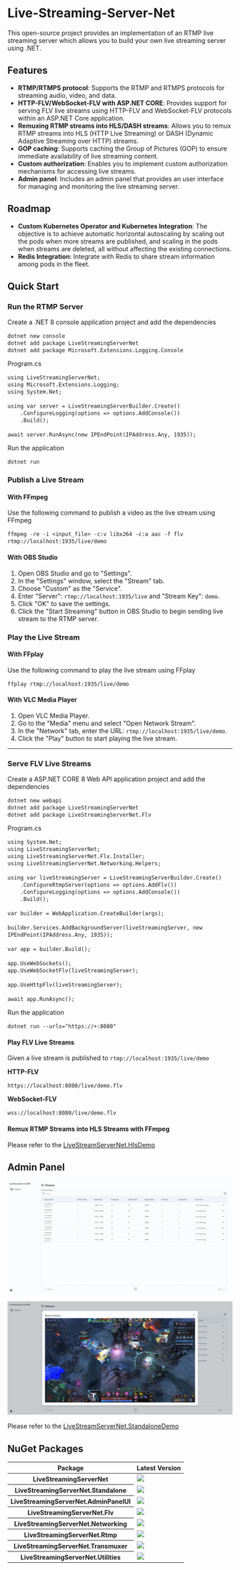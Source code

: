 # Live-Streaming-Server-Net

This open-source project provides an implementation of an RTMP live streaming server which allows you to build your own live streaming server using .NET.

## Features

- **RTMP/RTMPS protocol**: Supports the RTMP and RTMPS protocols for streaming audio, video, and data.
- **HTTP-FLV/WebSocket-FLV with ASP.NET CORE**: Provides support for serving FLV live streams using HTTP-FLV and WebSocket-FLV protocols within an ASP.NET Core application.
- **Remuxing RTMP streams into HLS/DASH streams**: Allows you to remux RTMP streams into HLS (HTTP Live Streaming) or DASH (Dynamic Adaptive Streaming over HTTP) streams.
- **GOP caching**: Supports caching the Group of Pictures (GOP) to ensure immediate availability of live streaming content.
- **Custom authorization**: Enables you to implement custom authorization mechanisms for accessing live streams.
- **Admin panel**: Includes an admin panel that provides an user interface for managing and monitoring the live streaming server.

## Roadmap

- **Custom Kubernetes Operator and Kubernetes Integration**: The objective is to achieve automatic horizontal autoscaling by scaling out the pods when more streams are published, and scaling in the pods when streams are deleted, all without affecting the existing connections.
- **Redis Integration**: Integrate with Redis to share stream information among pods in the fleet.

## Quick Start

### Run the RTMP Server

Create a .NET 8 console application project and add the dependencies

```
dotnet new console
dotnet add package LiveStreamingServerNet
dotnet add package Microsoft.Extensions.Logging.Console
```

Program.cs

```
using LiveStreamingServerNet;
using Microsoft.Extensions.Logging;
using System.Net;

using var server = LiveStreamingServerBuilder.Create()
    .ConfigureLogging(options => options.AddConsole())
    .Build();

await server.RunAsync(new IPEndPoint(IPAddress.Any, 1935));
```

Run the application

```
dotnet run
```

### Publish a Live Stream

#### With FFmpeg

Use the following command to publish a video as the live stream using FFmpeg

```
ffmpeg -re -i <input_file> -c:v libx264 -c:a aac -f flv rtmp://localhost:1935/live/demo
```

#### With OBS Studio

1. Open OBS Studio and go to "Settings".
2. In the "Settings" window, select the "Stream" tab.
3. Choose "Custom" as the "Service".
4. Enter "Server": `rtmp://localhost:1935/live` and "Stream Key": `demo`.
5. Click "OK" to save the settings.
6. Click the "Start Streaming" button in OBS Studio to begin sending live stream to the RTMP server.

### Play the Live Stream

#### With FFplay

Use the following command to play the live stream using FFplay

```
ffplay rtmp://localhost:1935/live/demo
```

#### With VLC Media Player

1. Open VLC Media Player.
2. Go to the "Media" menu and select "Open Network Stream".
3. In the "Network" tab, enter the URL: `rtmp://localhost:1935/live/demo`.
4. Click the "Play" button to start playing the live stream.

---

### Serve FLV Live Streams

Create a ASP.NET CORE 8 Web API application project and add the dependencies

```
dotnet new webapi
dotnet add package LiveStreamingServerNet
dotnet add package LiveStreamingServerNet.Flv
```

Program.cs

```
using System.Net;
using LiveStreamingServerNet;
using LiveStreamingServerNet.Flv.Installer;
using LiveStreamingServerNet.Networking.Helpers;

using var liveStreamingServer = LiveStreamingServerBuilder.Create()
    .ConfigureRtmpServer(options => options.AddFlv())
    .ConfigureLogging(options => options.AddConsole())
    .Build();

var builder = WebApplication.CreateBuilder(args);

builder.Services.AddBackgroundServer(liveStreamingServer, new IPEndPoint(IPAddress.Any, 1935));

var app = builder.Build();

app.UseWebSockets();
app.UseWebSocketFlv(liveStreamingServer);

app.UseHttpFlv(liveStreamingServer);

await app.RunAsync();
```

Run the application

```
dotnet run --urls="https://+:8080"
```

#### Play FLV Live Streams

Given a live stream is published to `rtmp://localhost:1935/live/demo`

**HTTP-FLV**

```
https://localhost:8080/live/demo.flv
```

**WebSocket-FLV**

```
wss://localhost:8080/live/demo.flv
```

#### Remux RTMP Streams into HLS Streams with FFmpeg

Please refer to the [LiveStreamServerNet.HlsDemo](https://github.com/josephnhtam/live-streaming-server-net/tree/master/samples/LiveStreamingServerNet.HlsDemo)

## Admin Panel

![Admin Panel](images/admin-panel.jpeg)

![HTTP-FLV Preview](images/http-flv-preview.jpeg)

Please refer to the [LiveStreamServerNet.StandaloneDemo](https://github.com/josephnhtam/live-streaming-server-net/tree/master/samples/LiveStreamingServerNet.StandaloneDemo)

## NuGet Packages

<table>
  <thead>
    <tr>
      <th>Package</th>
      <th>Latest Version</th>
    </tr>
  </thead>
  <tbody>
    <tr>
      <th>LiveStreamingServerNet</th>
      <td><a href="https://www.nuget.org/packages/LiveStreamingServerNet"><img src="https://img.shields.io/nuget/v/LiveStreamingServerNet.svg?logo=nuget"></a></td>
    </tr>
    <tr>
      <th>LiveStreamingServerNet.Standalone</th>
      <td><a href="https://www.nuget.org/packages/LiveStreamingServerNet.Standalone"><img src="https://img.shields.io/nuget/v/LiveStreamingServerNet.Standalone.svg?logo=nuget"></a></td>
    </tr>
    <tr>
      <th>LiveStreamingServerNet.AdminPanelUI</th>
      <td><a href="https://www.nuget.org/packages/LiveStreamingServerNet.AdminPanelUI"><img src="https://img.shields.io/nuget/v/LiveStreamingServerNet.AdminPanelUI.svg?logo=nuget"></a></td>
    </tr>
    <tr>
      <th>LiveStreamingServerNet.Flv</th>
      <td><a href="https://www.nuget.org/packages/LiveStreamingServerNet.Flv"><img src="https://img.shields.io/nuget/v/LiveStreamingServerNet.Flv.svg?logo=nuget"></a></td>
    </tr>
    <tr>
      <th>LiveStreamingServerNet.Networking</th>
      <td><a href="https://www.nuget.org/packages/LiveStreamingServerNet.Networking"><img src="https://img.shields.io/nuget/v/LiveStreamingServerNet.Networking.svg?logo=nuget"></a></td>
    </tr>
    <tr>
      <th>LiveStreamingServerNet.Rtmp</th>
      <td><a href="https://www.nuget.org/packages/LiveStreamingServerNet.Rtmp"><img src="https://img.shields.io/nuget/v/LiveStreamingServerNet.Rtmp.svg?logo=nuget"></a></td>
    </tr>
    <tr>
      <th>LiveStreamingServerNet.Transmuxer</th>
      <td><a href="https://www.nuget.org/packages/LiveStreamingServerNet.Transmuxer"><img src="https://img.shields.io/nuget/v/LiveStreamingServerNet.Transmuxer.svg?logo=nuget"></a></td>
    </tr>
    <tr>
      <th>LiveStreamingServerNet.Utilities</th>
      <td><a href="https://www.nuget.org/packages/LiveStreamingServerNet.Utilities"><img src="https://img.shields.io/nuget/v/LiveStreamingServerNet.Utilities?logo=nuget"></a></td>
    </tr>
  </tbody>
</table>
